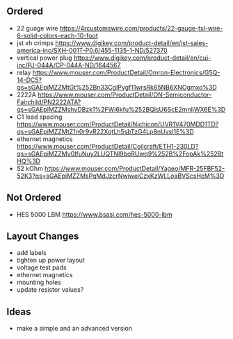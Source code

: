 ## Ordered

  * 22 guage wire https://4rcustomswire.com/products/22-gauge-txl-wire-6-solid-colors-each-10-foot
  * jst xh crimps https://www.digikey.com/product-detail/en/jst-sales-america-inc/SXH-001T-P0.6/455-1135-1-ND/527370
  * vertical power plug https://www.digikey.com/product-detail/en/cui-inc/PJ-044A/CP-044A-ND/1644567
  * relay https://www.mouser.com/ProductDetail/Omron-Electronics/G5Q-14-DC5?qs=sGAEpiMZZMtGt%252Bn33CgIPygf11wrsRk65NB6XNOgmxo%3D
  * 2222A https://www.mouser.com/ProductDetail/ON-Semiconductor-Fairchild/PN2222ATA?qs=sGAEpiMZZMshyDBzk1%2FWi6kfu%252BQlsU6ScE2mnljWX6E%3D
  * C1 lead spacing https://www.mouser.com/ProductDetail/Nichicon/UVR1V470MDD1TD?qs=sGAEpiMZZMtZ1n0r9vR22XqtLh5sbTzG4Lp8nUvsI1E%3D
  * ethernet magnetics https://www.mouser.com/ProductDetail/Coilcraft/ETH1-230LD?qs=sGAEpiMZZMv0IfuNuy2LUQTNl9boRUwq9%252B%2FopAk%252BtHQ%3D
  * 52 kOhm https://www.mouser.com/ProductDetail/Yageo/MFR-25FBF52-52K3?qs=sGAEpiMZZMsPqMdJzcrNwiweiCzxKzWLLoaBVScsHcM%3D

## Not Ordered

  * HES 5000 LBM https://www.bsasi.com/hes-5000-lbm

## Layout Changes

  * add labels
  * tighten up power layout
  * voltage test pads
  * ethernet magnetics
  * mounting holes
  * update resistor values?

## Ideas

  * make a simple and an advanced version
